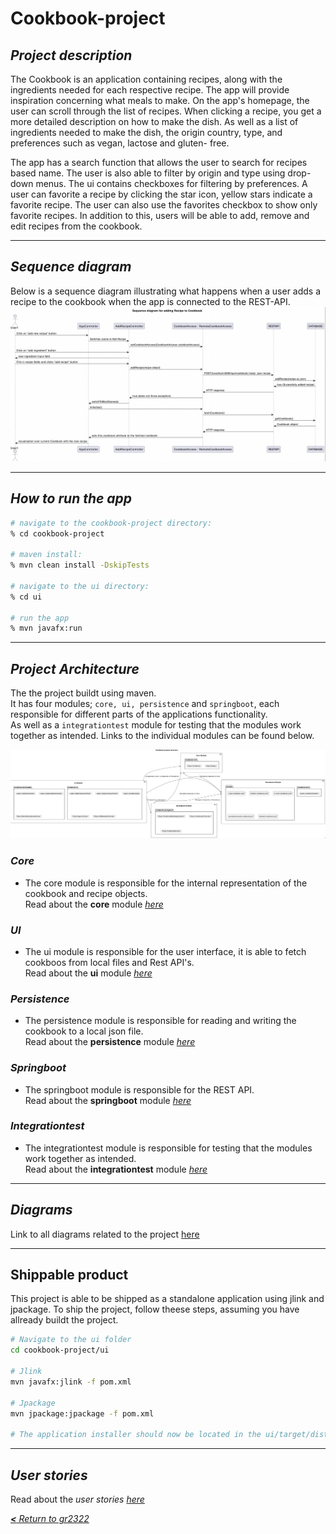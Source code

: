 # __Cookbook-project__

## **_Project description_**

The Cookbook is an application containing recipes, along with the ingredients needed for each respective recipe. The app will provide inspiration concerning what meals to make. On the app's homepage, the user can scroll through the list of recipes. When clicking a recipe, you get a more detailed description on how to make the dish. As well as a list of ingredients needed to make the dish, the origin country, type, and preferences such as vegan, lactose and gluten- free.

The app has a search function that allows the user to search for recipes based name. The user is also able to filter by origin and type using drop-down menus. The ui contains checkboxes for filtering by preferences. A user can favorite a recipe by clicking the star icon, yellow stars indicate a favorite recipe. The user can also use the favorites checkbox to show only favorite recipes. In addition to this, users will be able to add, remove and edit recipes from the cookbook.

---
## ___Sequence diagram___
Below is a sequence diagram illustrating what happens when a user adds a recipe to the cookbook when the app is connected to the REST-API.
![Sequence diagram](../docs/release3/diagrams/resources/sequenceDiagram.png)

---

## **_How to run the app_**

```bash
# navigate to the cookbook-project directory:
% cd cookbook-project

# maven install:
% mvn clean install -DskipTests

# navigate to the ui directory:
% cd ui

# run the app
% mvn javafx:run
```
---

## **_Project Architecture_**
The the project buildt using maven.  
It has four modules; `core, ui, persistence` and `springboot`, each responsible for different parts of the applications functionality.  
As well as a `integrationtest` module for testing that the modules work together as intended. Links to the individual modules can be found below.

![Project Arcitecture](../docs/release3/diagrams/resources/projectStructure_3.png)

### ___Core___
- The core module is responsible for the internal representation of the cookbook and recipe objects.  
Read about the __core__ module [_here_](/cookbook-project/core/readme.md)

### ___UI___
- The ui module is responsible for the user interface, it is able to fetch cookboos from local files and Rest API's.  
Read about the __ui__ module [_here_](/cookbook-project/ui/readme.md)

### ___Persistence___
- The persistence module is responsible for reading and writing the cookbook to a local json file.  
Read about the __persistence__ module [_here_](/cookbook-project/persistence/readme.md)

### ___Springboot___
- The springboot module is responsible for the REST API.  
Read about the __springboot__ module [_here_](/cookbook-project/springboot/readme.md)

### ___Integrationtest___
- The integrationtest module is responsible for testing that the modules work together as intended.  
Read about the __integrationtest__ module [_here_](/cookbook-project/integrationtest/readme.md)

---
## **_Diagrams_**
Link to all diagrams related to the project [here](../docs/release3/diagrams/readme.md)

---

## Shippable product
This project is able to be shipped as a standalone application using jlink and jpackage. To ship the project, follow theese steps, assuming you have allready buildt the project.
```bash
# Navigate to the ui folder
cd cookbook-project/ui

# Jlink
mvn javafx:jlink -f pom.xml

# Jpackage
mvn jpackage:jpackage -f pom.xml

# The application installer should now be located in the ui/target/dist folder
```


---

## **_User stories_**
Read about the _user stories_ [_here_](../docs/userstories.md)

[_**<** Return to gr2322_](../readme.md)
